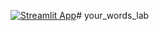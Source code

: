[![Streamlit App](https://static.streamlit.io/badges/streamlit_badge_black_white.svg)](https://<your-custom-subdomain>.streamlitapp.com)# your_words_lab
